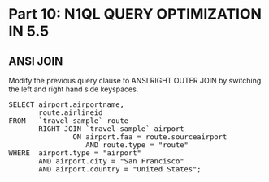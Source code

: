 # Part 10: N1QL QUERY OPTIMIZATION IN 5.5

## ANSI JOIN


Modify the previous query clause to ANSI RIGHT OUTER JOIN by switching the left and right hand side keyspaces.

<pre id="example">
SELECT airport.airportname,
       route.airlineid
FROM   `travel-sample` route
       RIGHT JOIN `travel-sample` airport
               ON airport.faa = route.sourceairport
                  AND route.type = "route"
WHERE  airport.type = "airport"
       AND airport.city = "San Francisco"
       AND airport.country = "United States";
</pre>

